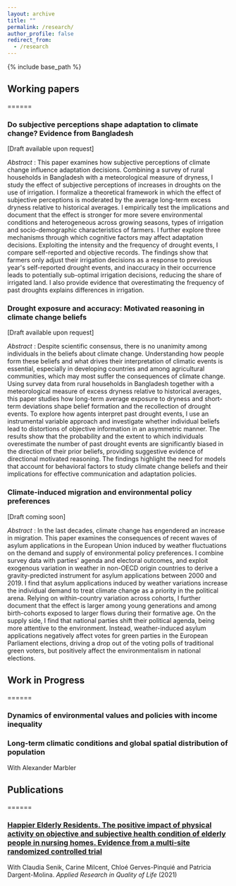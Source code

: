 ```yaml
---
layout: archive
title: ""
permalink: /research/
author_profile: false
redirect_from:
  - /research
---
```


{% include base_path %}


## Working papers
======

### Do subjective perceptions shape adaptation to climate change? Evidence from Bangladesh
[Draft available upon request]

_Abstract_ : This paper examines how subjective perceptions of climate change influence adaptation decisions. Combining a survey of rural households in Bangladesh with a meteorological measure of dryness, I study the effect of subjective perceptions of increases in droughts on the use of irrigation. I formalize a theoretical framework in which the effect of subjective perceptions is moderated by the average long-term excess dryness relative to historical averages. I empirically test the implications and document that the effect is stronger for more severe environmental conditions and heterogeneous across growing seasons, types of irrigation and socio-demographic characteristics of farmers. I further explore three mechanisms through which cognitive factors may affect adaptation decisions. Exploiting the intensity and the frequency of drought events, I compare self-reported and objective records. The findings show that farmers only adjust their irrigation decisions as a response to previous year's self-reported drought events, and inaccuracy in their occurrence leads to potentially sub-optimal irrigation decisions, reducing the share of irrigated land. I also provide evidence that overestimating the frequency of past droughts explains differences in irrigation.

### Drought exposure and accuracy: Motivated reasoning in climate change beliefs
[Draft available upon request]

_Abstract_ : Despite scientific consensus, there is no unanimity among individuals in the beliefs about climate change. Understanding how people form these beliefs and what drives their interpretation of climatic events is essential, especially in developing countries and among agricultural communities, which may most suffer the consequences of climate change. Using survey data from rural households in Bangladesh together with a meteorological measure of excess dryness relative to historical averages, this paper studies how long-term average exposure to dryness and short-term deviations shape belief formation and the recollection of drought events. To explore how agents interpret past drought events, I use an instrumental variable approach and investigate whether individual beliefs lead to distortions of objective information in an asymmetric manner. The results show that the probability and the extent to which individuals overestimate the number of past drought events are significantly biased in the direction of their prior beliefs, providing suggestive evidence of directional motivated reasoning. The findings highlight the need for models that account for behavioral factors to study climate change beliefs and their implications for effective communication and adaptation policies. 

### Climate-induced migration and environmental policy preferences
[Draft coming soon]

_Abstract_ : In the last decades, climate change has engendered an increase in migration. This paper examines the consequences of recent waves of asylum applications in the European Union induced by weather fluctuations on the demand and supply of environmental policy preferences. I combine survey data with parties' agenda and electoral outcomes, and exploit exogenous variation in weather in non-OECD origin countries to derive a gravity-predicted instrument for asylum applications between 2000 and 2019. I find that asylum applications induced by weather variations increase the individual demand to treat climate change as a priority in the political arena. Relying on within-country variation across cohorts, I further document that the effect is larger among young generations and among birth-cohorts exposed to larger flows during their formative age. On the supply side, I find that national parties shift their political agenda, being more attentive to the environment. Instead, weather-induced asylum applications negatively affect votes for green parties in the European Parliament elections, driving a drop out of the voting polls of traditional green voters, but positively affect the environmentalism in national elections.


## Work in Progress
======

### Dynamics of environmental values and policies with income inequality

### Long-term climatic conditions and global spatial distribution of population 
With Alexander Marbler


## Publications
======

### [Happier Elderly Residents. The positive impact of physical activity on objective and subjective health condition of elderly people in nursing homes. Evidence from a multi-site randomized controlled trial](https://link.springer.com/content/pdf/10.1007/s11482-021-09952-4.pdf)
With Claudia Senik, Carine Milcent, Chloé Gerves-Pinquié and Patricia Dargent-Molina. _Applied Research in Quality of Life_ (2021)
